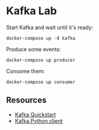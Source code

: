 # Kafka Lab 

Start Kafka and wait until it's ready: 

```
docker-compose up -d kafka
```

Produce some events: 

```
docker-compose up producer
```

Consome them: 

```
docker-compose up consumer
```

## Resources

* [Kafka Quickstart](https://kafka.apache.org/quickstart)
* [Kafka Python client](https://github.com/confluentinc/confluent-kafka-python)
